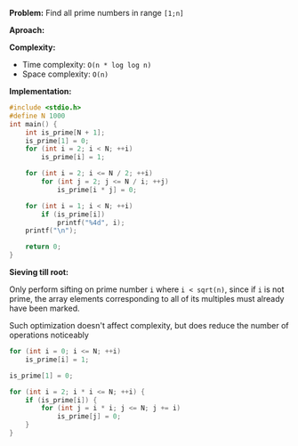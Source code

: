 **Problem:** Find all prime numbers in range `[1;n]`

**Aproach:**



**Complexity:** 
- Time complexity: `O(n * log log n)`
- Space complexity: `O(n)`

**Implementation:**
```c
#include <stdio.h>
#define N 1000
int main() {
    int is_prime[N + 1];
    is_prime[1] = 0;
    for (int i = 2; i < N; ++i)
        is_prime[i] = 1;

    for (int i = 2; i <= N / 2; ++i)
        for (int j = 2; j <= N / i; ++j)
            is_prime[i * j] = 0;

    for (int i = 1; i < N; ++i)
        if (is_prime[i])
            printf("%4d", i);
    printf("\n");

    return 0;
}
```

**Sieving till root:** 

Only perform sifting on prime number `i` where `i < sqrt(n)`, since if `i` is not prime, the array elements corresponding
to all of its multiples must already have been marked.

Such optimization doesn't affect complexity, but does reduce the number of operations noticeably

```c
for (int i = 0; i <= N; ++i)
    is_prime[i] = 1;

is_prime[1] = 0;

for (int i = 2; i * i <= N; ++i) {
    if (is_prime[i]) {
        for (int j = i * i; j <= N; j += i) 
            is_prime[j] = 0;
    }
}
```